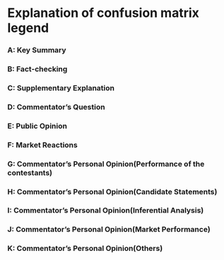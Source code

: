 # Explanation of confusion matrix legend
### A: Key Summary
### B: Fact-checking
### C: Supplementary Explanation
### D: Commentator’s Question
### E: Public Opinion
### F: Market Reactions
### G: Commentator’s Personal Opinion(Performance of the contestants)
### H: Commentator’s Personal Opinion(Candidate Statements)
### I: Commentator’s Personal Opinion(Inferential Analysis)
### J: Commentator’s Personal Opinion(Market Performance)
### K: Commentator’s Personal Opinion(Others)
